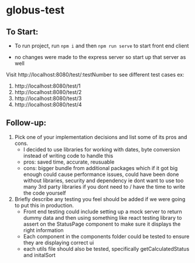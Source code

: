 # globus-test

## To Start:
- To run project, run `npm i` and then `npm run serve` to start front end client

- no changes were made to the express server so start up that server as well 

Visit http://localhost:8080/test/:testNumber to see different test cases
ex: 
1. http://localhost:8080/test/1 
2. http://localhost:8080/test/2 
3. http://localhost:8080/test/3 
4. http://localhost:8080/test/4 

## Follow-up:
1. Pick one of your implementation decisions and list some of its pros and cons.
    - I decided to use libraries for working with dates, byte conversion instead of writing code to handle this
    - pros: saved time, accurate, reusuable
    - cons: bigger bundle from additional packages which if it got big enough could cause performance issues, could have been done without libraries, security and dependency ie dont want to use too many 3rd party libraries if you dont need to / have the time to write the code yourself 
2. Briefly describe any testing you feel should be added if we were going to put this in production.
    - Front end testing could include setting up a mock server to return dummy data and then using something like react testing library to assert on the StatusPage component to make sure it displays the right information
    - Each component in the components folder could be tested to ensure they are displaying correct ui 
    - each utils file should also be tested, specifically getCalculatedStatus and initalSort
